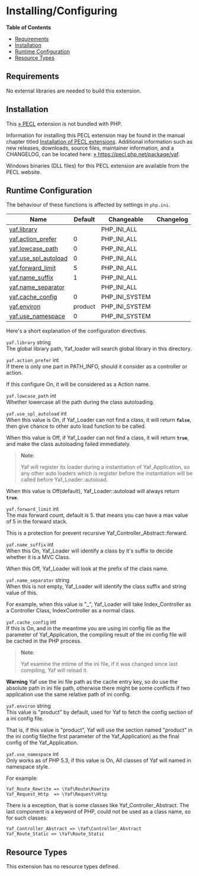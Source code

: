 Installing/Configuring
======================

**Table of Contents**

-   [Requirements](/yaf/setup.html#Requirements)
-   [Installation](/yaf/setup.html#Installation)
-   [Runtime Configuration](/yaf/setup.html#Runtime%20Configuration)
-   [Resource Types](/yaf/setup.html#Resource%20Types)

Requirements
------------

No external libraries are needed to build this extension.

Installation
------------

This <a href="https://pecl.php.net/" class="link external">» PECL</a>
extension is not bundled with PHP.

Information for installing this PECL extension may be found in the
manual chapter titled
<a href="/install/pecl.html" class="link">Installation of PECL extensions</a>.
Additional information such as new releases, downloads, source files,
maintainer information, and a CHANGELOG, can be located here:
<a href="https://pecl.php.net/package/yaf" class="link external">» https://pecl.php.net/package/yaf</a>.

Windows binaries (DLL files) for this PECL extension are available from
the PECL website.

Runtime Configuration
---------------------

The behaviour of these functions is affected by settings in `php.ini`.

| Name                                                             | Default | Changeable       | Changelog |
|------------------------------------------------------------------|---------|------------------|-----------|
| <a href="/yaf/setup.html#" class="link">yaf.library</a>          |         | PHP\_INI\_ALL    |           |
| <a href="/yaf/setup.html#" class="link">yaf.action_prefer</a>    | 0       | PHP\_INI\_ALL    |           |
| <a href="/yaf/setup.html#" class="link">yaf.lowcase_path</a>     | 0       | PHP\_INI\_ALL    |           |
| <a href="/yaf/setup.html#" class="link">yaf.use_spl_autoload</a> | 0       | PHP\_INI\_ALL    |           |
| <a href="/yaf/setup.html#" class="link">yaf.forward_limit</a>    | 5       | PHP\_INI\_ALL    |           |
| <a href="/yaf/setup.html#" class="link">yaf.name_suffix</a>      | 1       | PHP\_INI\_ALL    |           |
| <a href="/yaf/setup.html#" class="link">yaf.name_separator</a>   |         | PHP\_INI\_ALL    |           |
| <a href="/yaf/setup.html#" class="link">yaf.cache_config</a>     | 0       | PHP\_INI\_SYSTEM |           |
| <a href="/yaf/setup.html#" class="link">yaf.environ</a>          | product | PHP\_INI\_SYSTEM |           |
| <a href="/yaf/setup.html#" class="link">yaf.use_namespace</a>    | 0       | PHP\_INI\_SYSTEM |           |

Here's a short explanation of the configuration directives.

`yaf.library` <span class="type">string</span>  
The global library path, Yaf\_loader will search global library in this
directory.

`yaf.action_prefer` <span class="type">int</span>  
If there is only one part in PATH\_INFO, should it consider as a
controller or action.

If this configure On, it will be considered as a Action name.

`yaf.lowcase_path` <span class="type">int</span>  
Whether lowercase all the path during the class autoloading.

`yaf.use_spl_autoload` <span class="type">int</span>  
When this value is On, if <span class="classname">Yaf\_Loader</span> can
not find a class, it will return **`false`**, then give chance to other
auto load function to be called.

When this value is Off, if <span class="classname">Yaf\_Loader</span>
can not find a class, it will return **`true`**, and make the class
autoloading failed immediately.

> **Note**:
>
> Yaf will register its loader during a instantiation of <span
> class="classname">Yaf\_Application</span>, so any other auto loaders
> which is register before the instantiation will be called before <span
> class="methodname">Yaf\_Loader::autoload</span>.

When this value is Off(default), <span
class="methodname">Yaf\_Loader::autoload</span> will always return
**`true`**.

`yaf.forward_limit` <span class="type">int</span>  
The max forward count, default is 5. that means you can have a max value
of 5 in the forward stack.

This is a protection for prevent recursive <span
class="methodname">Yaf\_Controller\_Abstract::forward</span>.

`yaf.name_suffix` <span class="type">int</span>  
When this On, Yaf\_Loader will identify a class by it's suffix to decide
whether it is a MVC Class.

When this Off, Yaf\_Loader will look at the prefix of the class name.

`yaf.name_separator` <span class="type">string</span>  
When this is not empty, Yaf\_Loader will identify the class suffix and
string value of this.

For example, when this value is "\_", Yaf\_Loader will take
Index\_Controller as a Controller Class, IndexController as a normal
class.

`yaf.cache_config` <span class="type">int</span>  
If this is On, and in the meantime you are using ini config file as the
parameter of <span class="methodname">Yaf\_Application</span>, the
compiling result of the ini config file will be cached in the PHP
process.

> **Note**:
>
> Yaf examine the mtime of the ini file, if it was changed since last
> compiling, Yaf will reload it.

**Warning**
Yaf use the ini file path as the cache entry key, so do use the absolute
path in ini file path, otherwise there might be some conflicts if two
application use the same relative path of ini config.

`yaf.environ` <span class="type">string</span>  
This value is "product" by default, used for Yaf to fetch the config
section of a ini config file.

That is, if this value is "product", Yaf will use the section named
"product" in the ini config file(the first parameter of the <span
class="classname">Yaf\_Application</span>) as the final config of the
<span class="classname">Yaf\_Application</span>.

`yaf.use_namespace` <span class="type">int</span>  
Only works as of PHP 5.3, if this value is On, All classes of Yaf will
named in namespace style.

For example:

    Yaf_Route_Rewrite => \Yaf\Route\Rewrite
    Yaf_Request_Http  => \Yaf\Request\Http
            

There is a exception, that is some classes like <span
class="classname">Yaf\_Controller\_Abstract</span>. The last component
is a keyword of PHP, could not be used as a class name, so for such
classes:

    Yaf_Controller_Abstract => \Yaf\Controller_Abstract
    Yaf_Route_Static => \Yaf\Route_Static
            

Resource Types
--------------

This extension has no resource types defined.
